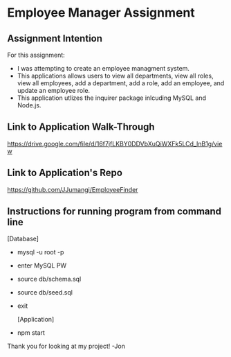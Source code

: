 # **Employee Manager Assignment**

## **Assignment Intention**

For this assignment:

- I was attempting to create an employee managment system.
- This applications allows users to view all departments, view all roles, view all employees, add a department, add a role, add an employee, and update an employee role.
- This application utlizes the inquirer package inlcuding MySQL and Node.js.

## **Link to Application Walk-Through**

https://drive.google.com/file/d/16f7jfLKBY0DDVbXuQiWXFk5LCd_lnB1g/view

## **Link to Application's Repo**

https://github.com/JJumangi/EmployeeFinder

## **Instructions for running program from command line**

[Database]

- mysql -u root -p
- enter MySQL PW
- source db/schema.sql
- source db/seed.sql
- exit

  [Application]

- npm start

Thank you for looking at my project!
-Jon

